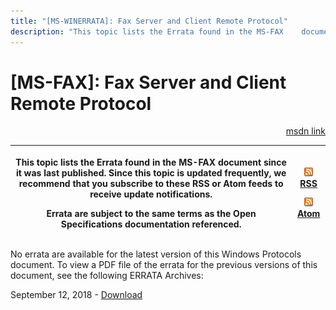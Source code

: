 ```yaml
---
title: "[MS-WINERRATA]: Fax Server and Client Remote Protocol"
description: "This topic lists the Errata found in the MS-FAX    document since it was last published. Since this topic is updated    frequently, we recommend"
---
```


# [MS-FAX]: Fax Server and Client Remote Protocol

<p align="right"><a href="https://msdn.microsoft.com/en-us/library/5930f7e5-f415-4e21-abc8-938dc4e00d5a">msdn link</a></p>
<p> </p>

<table>
 <thead>
  <tr>
   <th>
   <p>This topic lists the Errata found in the MS-FAX
   document since it was last published. Since this topic is updated
   frequently, we recommend that you subscribe to these RSS or Atom feeds to
   receive update notifications.</p>
   <p>Errata are subject to the same terms as the
   Open Specifications documentation referenced.</p>
   </th>
   <th>
   <p><u><img id="Picture 346" src="ms-winerrata_files/image002.png"></u><a href="http://blogs.msdn.com/b/protocol_content_errata/rss.aspx">RSS</a> </p>
   <p><u><img id="Picture 345" src="ms-winerrata_files/image002.png"></u><a href="http://blogs.msdn.com/b/protocol_content_errata/atom.aspx">Atom</a> </p>
   <p> </p>
   </th>
  </tr>
 </thead>
</table>

<p>No errata are available for the latest version of this
Windows Protocols document. To view a PDF file of the errata for the previous
versions of this document, see the following ERRATA Archives:</p>

<p>September 12, 2018 - <a href="https://winprotocoldoc.blob.core.windows.net/productionwindowsarchives/MS-WINERRATA/%5bMS-WINERRATA%5d-180912.pdf">Download</a></p>


                